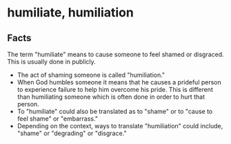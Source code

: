 # humiliate, humiliation

## Facts

The term "humiliate" means to cause someone to feel shamed or disgraced. This is usually done in publicly.

* The act of shaming someone is called "humiliation."
* When God humbles someone it means that he causes a prideful person to experience failure to help him overcome his pride. This is different than humiliating someone which is often done in order to hurt that person.
* To "humiliate" could also be translated as to "shame" or to "cause to feel shame" or "embarrass."
* Depending on the context, ways to translate "humiliation" could include, "shame" or "degrading" or "disgrace."